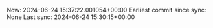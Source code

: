 Now: 2024-06-24 15:37:22.001054+00:00 Earliest commit since sync: None Last sync: 2024-06-24 15:30:15+00:00

